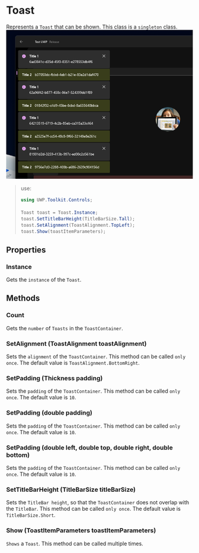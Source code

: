 # Toast
Represents a `Toast` that can be shown. This class is a `singleton` class.
![Alt text](<Screenshot 2023-10-12 025109.png>)
> use:
> ```csharp
> using UWP.Toolkit.Controls;
>
> Toast toast = Toast.Instance;
> toast.SetTitleBarHeight(TitleBarSize.Tall);
> toast.SetAlignment(ToastAlignment.TopLeft);
> toast.Show(toastItemParameters);
> ```

## Properties
### Instance
Gets the `instance` of the `Toast`.

## Methods
### Count
Gets the `number` of `Toasts` in the `ToastContainer`.

### SetAlignment (ToastAlignment toastAlignment)
Sets the `alignment` of the `ToastContainer`. This method can be called `only once`. The default value is `ToastAlignment.BottomRight`.

### SetPadding (Thickness padding)
Sets the `padding` of the `ToastContainer`. This method can be called `only once`. The default value is `10`.

### SetPadding (double padding)
Sets the `padding` of the `ToastContainer`. This method can be called `only once`. The default value is `10`.

### SetPadding (double left, double top, double right, double bottom)
Sets the `padding` of the `ToastContainer`. This method can be called `only once`. The default value is `10`.

### SetTitleBarHeight (TitleBarSize titleBarSize)
Sets the `TitleBar height`, so that the `ToastContainer` does not overlap with the `TitleBar`. This method can be called `only once`. The default value is `TitleBarSize.Short`.

### Show (ToastItemParameters toastItemParameters)
`Shows` a `Toast`. This method can be called multiple times.